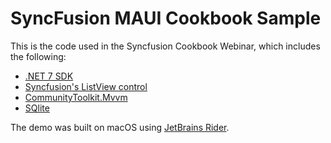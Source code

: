 # SyncFusion MAUI Cookbook Sample

This is the code used in the Syncfusion Cookbook Webinar, which includes the following:

- [.NET 7 SDK](https://dot.net)
- [Syncfusion's ListView control](https://www.syncfusion.com/maui-controls)
- [CommunityToolkit.Mvvm](https://github.com/CommunityToolkit)
- [SQlite](https://www.nuget.org/packages/SQLitePCLRaw.bundle_green)

The demo was built on macOS using [JetBrains Rider](https://jetbrains.com/rider).
